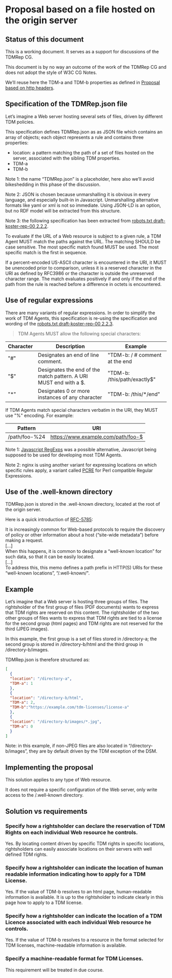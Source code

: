 # Proposal based on a file hosted on the origin server

## Status of this document

This is a working document. It serves as a support for discussions of the TDMRep CG.

This document is by no way an outcome of the work of the TDMRep CG and does not adopt the style of W3C CG Notes.

We’ll reuse here the TDM-a and TDM-b properties as defined in [Proposal based on http headers](/proposals/proposal-http-headers.md).

## Specification of the TDMRep.json file 

Let’s imagine a Web server hosting several sets of files, driven by different TDM policies. 

This specification defines TDMRep.json as as JSON file which contains an array of objects; each object represents a rule and contains three properties: 

- location: a pattern matching the path of a set of files hosted on the server, associated with the sibling TDM properties.
- TDM-a
- TDM-b

Note 1: the name “TDMRep.json” is a placeholder, here also we’ll avoid bikeshedding in this phase of the discussion. 

Note 2: JSON is chosen because unmarshalling it is obvious in every language, and especially built-in in Javascript. Unmarshalling alternative formats like yaml or xml is not so immediate. Using JSON-LD is an option, but no RDF model will be extracted from this structure. 

Note 3: the following specification has been extracted from  [robots.txt draft-koster-rep-00 2.2.2](https://tools.ietf.org/html/draft-koster-rep-00#section-2.2.2).

To evaluate if the URL of a Web resource is subject to a given rule, a TDM Agent MUST match the paths against the URL.  The matching SHOULD be case sensitive.  The most specific match found MUST be used.  The most specific match is the first in sequence.

If a percent-encoded US-ASCII character is encountered in the URI, it MUST be unencoded prior to comparison, unless it is a reserved character in the URI as defined by RFC3986 or the character is outside the unreserved character range.  The match evaluates positively if and only if the end of the path from the rule is reached before a difference in octets is encountered.

## Use of regular expressions

There are many variants of regular expressions. In order to simplify the work of TDM Agents, this specification is re-using the specification and wording of the [robots.txt draft-koster-rep-00 2.2.3](https://tools.ietf.org/html/draft-koster-rep-00#section-2.2.3).

> TDM Agents MUST allow the following special characters:

| Character | Description | Example |
| -------- | -------- | -------- |
| "#"       | Designates an end of line comment. | "TDM-b: / # comment at the end |
| "$"       | Designates the end of the match pattern. A URI MUST end with a $. | "TDM-b: /this/path/exactly$" |
| "*"       | Designates 0 or more instances of any character | "TDM-b: /this/*/end" |

If TDM Agents match special characters verbatim in the URI, they MUST use "%" encoding.  For example:

| Pattern       | URI |
| -------- | -------- |
| /path/foo-%24 | https://www.example.com/path/foo-$ |

Note 1: [Javascript RegExps](https://developer.mozilla.org/en-US/docs/Web/JavaScript/Guide/Regular_Expressions) was a possible alternative, Javascript being supposed to be used for developing most TDM Agents. 

Note 2: nginx is using another variant for expressing locations on which specific rules apply, a variant called [PCRE](https://www.pcre.org) for Perl compatible Regular Expressions. 

## Use of the .well-known directory

TDMRep.json is stored in the .well-known directory, located at the root of the origin server. 

Here is a quick introduction of [RFC-5785](https://tools.ietf.org/html/rfc5785):

It is increasingly common for Web-based protocols to require the discovery of policy or other information about a host (“site-wide metadata”) before making a request.<br>
[…]<br>
When this happens, it is common to designate a “well-known location” for such data, so that it can be easily located.<br>
[…]<br>
To address this, this memo defines a path prefix in HTTP(S) URIs for these “well-known locations”, “/.well-known/".

## Example

Let’s imagine that a Web server is hosting three groups of files. The rightsholder of the first group of files (PDF documents) wants to express that TDM rights are reserved on this content. The rightsholder of the two other groups of files wants to express that TDM rights are tied to a license for the second group (html pages) and TDM rights are not reserved for the third (JPEG images).

In this example, the first group is a set of files stored in /directory-a; the second group is stored in /directory-b/html and the third group in /directory-b/images. 

TDMRep.json is therefore structured as: 

```json
[
  {
  "location": "/directory-a",
  "TDM-a": 1
  },
  {
  "location": "/directory-b/html",
  "TDM-a": 2,
  "TDM-b":"https://example.com/tdm-licenses/license-a"
  },
  {
  "location": "/directory-b/images/*.jpg",
  "TDM-a": 0
  }
]
```

Note: in this example, if non-JPEG files are also located in “/directory-b/images”, they are by default driven by the TDM exception of the DSM. 

## Implementing the proposal

This solution applies to any type of Web resource. 

It does not require a specific configuration of the Web server, only write access to the /.well-known directory. 


## Solution vs requirements

### Specify how a rightsholder can declare the reservation of TDM Rights on each individual Web resource he controls.

Yes. By locating content driven by specific TDM rights in specific locations, rightsholders can easily associate locations on their servers with well defined TDM rights.

### Specify how a rightsholder can indicate the location of human readable information indicating how to apply for a TDM License.

Yes. If the value of TDM-b resolves to an html page, human-readable information is available. It is up to the rightsholder to indicate clearly in this page how to apply to a TDM license.

### Specify how a rightsholder can indicate the location of a TDM Licence associated with each individual Web resource he controls.

Yes. If the value of TDM-b resolves to a resource in the format selected for TDM licenses, machine-readable information is available.

### Specify a machine-readable format for TDM Licenses.

This requirement will be treated in due course.
